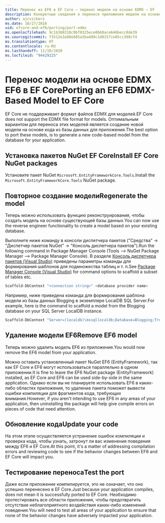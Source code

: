 ```yaml
---
title: Перенос из EF6 в EF Core — перенос модели на основе EDMX — EF
description: Конкретные сведения о переносе приложения модели на основе Entity Framework 6 EDMX в Entity Framework Core
author: ajcvickers
ms.date: 10/27/2016
uid: efcore-and-ef6/porting/port-edmx
ms.openlocfilehash: 9c1b308318c9bf0325ece0b60ace646becc8de39
ms.sourcegitcommit: f3512e3a98e685a3ba409c1d0157ce85cc390cf4
ms.translationtype: HT
ms.contentlocale: ru-RU
ms.lasthandoff: 11/10/2020
ms.locfileid: "94429225"
---
```

# <a name="porting-an-ef6-edmx-based-model-to-ef-core"></a><span data-ttu-id="d8703-103">Перенос модели на основе EDMX EF6 в EF Core</span><span class="sxs-lookup"><span data-stu-id="d8703-103">Porting an EF6 EDMX-Based Model to EF Core</span></span>

<span data-ttu-id="d8703-104">EF Core не поддерживает формат файлов EDMX для моделей.</span><span class="sxs-lookup"><span data-stu-id="d8703-104">EF Core does not support the EDMX file format for models.</span></span> <span data-ttu-id="d8703-105">Оптимальным вариантом для переноса этих моделей является создание новой модели на основе кода из базы данных для приложения.</span><span class="sxs-lookup"><span data-stu-id="d8703-105">The best option to port these models, is to generate a new code-based model from the database for your application.</span></span>

## <a name="install-ef-core-nuget-packages"></a><span data-ttu-id="d8703-106">Установка пакетов NuGet EF Core</span><span class="sxs-lookup"><span data-stu-id="d8703-106">Install EF Core NuGet packages</span></span>

<span data-ttu-id="d8703-107">Установите пакет NuGet `Microsoft.EntityFrameworkCore.Tools`.</span><span class="sxs-lookup"><span data-stu-id="d8703-107">Install the `Microsoft.EntityFrameworkCore.Tools` NuGet package.</span></span>

## <a name="regenerate-the-model"></a><span data-ttu-id="d8703-108">Повторное создание модели</span><span class="sxs-lookup"><span data-stu-id="d8703-108">Regenerate the model</span></span>

<span data-ttu-id="d8703-109">Теперь можно использовать функцию реконструирования, чтобы создать модель на основе существующей базы данных.</span><span class="sxs-lookup"><span data-stu-id="d8703-109">You can now use the reverse engineer functionality to create a model based on your existing database.</span></span>

<span data-ttu-id="d8703-110">Выполните ниже команду в консоли диспетчера пакетов ("Средства" -> "Диспетчер пакетов NuGet" -> "Консоль диспетчера пакетов").</span><span class="sxs-lookup"><span data-stu-id="d8703-110">Run the following command in Package Manager Console (Tools –> NuGet Package Manager –> Package Manager Console).</span></span> <span data-ttu-id="d8703-111">В разделе [Консоль диспетчера пакетов (Visual Studio)](xref:core/cli/powershell) приведены параметры команды для формирования шаблонов для подмножества таблиц и т. п.</span><span class="sxs-lookup"><span data-stu-id="d8703-111">See [Package Manager Console (Visual Studio)](xref:core/cli/powershell) for command options to scaffold a subset of tables etc.</span></span>

```powershell
Scaffold-DbContext "<connection string>" <database provider name>
```

<span data-ttu-id="d8703-112">Например, ниже приведена команда для формирования шаблона модели из базы данных Blogging в экземпляре LocalDB SQL Server.</span><span class="sxs-lookup"><span data-stu-id="d8703-112">For example, here is the command to scaffold a model from the Blogging database on your SQL Server LocalDB instance.</span></span>

```powershell
Scaffold-DbContext "Server=(localdb)\mssqllocaldb;Database=Blogging;Trusted_Connection=True;" Microsoft.EntityFrameworkCore.SqlServer
```

## <a name="remove-ef6-model"></a><span data-ttu-id="d8703-113">Удаление модели EF6</span><span class="sxs-lookup"><span data-stu-id="d8703-113">Remove EF6 model</span></span>

<span data-ttu-id="d8703-114">Теперь можно удалить модель EF6 из приложения.</span><span class="sxs-lookup"><span data-stu-id="d8703-114">You would now remove the EF6 model from your application.</span></span>

<span data-ttu-id="d8703-115">Можно оставить установленный пакет NuGet EF6 (EntityFramework), так как EF Core и EF6 могут использоваться параллельно в одном приложении.</span><span class="sxs-lookup"><span data-stu-id="d8703-115">It is fine to leave the EF6 NuGet package (EntityFramework) installed, as EF Core and EF6 can be used side-by-side in the same application.</span></span> <span data-ttu-id="d8703-116">Однако если вы не планируете использовать EF6 в каких-либо областях приложения, то удаление пакета поможет вывести ошибки компиляции для фрагментов кода, требующих внимания.</span><span class="sxs-lookup"><span data-stu-id="d8703-116">However, if you aren't intending to use EF6 in any areas of your application, then uninstalling the package will help give compile errors on pieces of code that need attention.</span></span>

## <a name="update-your-code"></a><span data-ttu-id="d8703-117">Обновление кода</span><span class="sxs-lookup"><span data-stu-id="d8703-117">Update your code</span></span>

<span data-ttu-id="d8703-118">На этом этапе осуществляется устранение ошибок компиляции и проверка кода, чтобы узнать, затронут ли вас изменения поведения между EF6 и EF Core.</span><span class="sxs-lookup"><span data-stu-id="d8703-118">At this point, it's a matter of addressing compilation errors and reviewing code to see if the behavior changes between EF6 and EF Core will impact you.</span></span>

## <a name="test-the-port"></a><span data-ttu-id="d8703-119">Тестирование переноса</span><span class="sxs-lookup"><span data-stu-id="d8703-119">Test the port</span></span>

<span data-ttu-id="d8703-120">Даже если приложение компилируется, это не означает, что оно успешно перенесено в EF Core.</span><span class="sxs-lookup"><span data-stu-id="d8703-120">Just because your application compiles, does not mean it is successfully ported to EF Core.</span></span> <span data-ttu-id="d8703-121">Необходимо протестировать все области приложения, чтобы предотвратить отсутствие неблагоприятного воздействия каких-либо изменений поведения.</span><span class="sxs-lookup"><span data-stu-id="d8703-121">You will need to test all areas of your application to ensure that none of the behavior changes have adversely impacted your application.</span></span>
